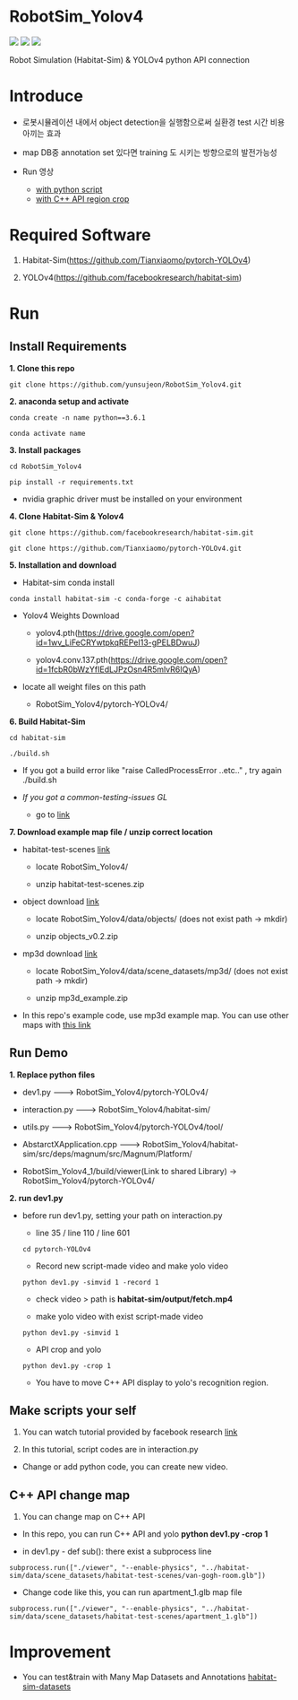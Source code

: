 # RobotSim_Yolov4

![](https://img.shields.io/static/v1?label=python&message=3.6|3.7&color=blue)
![](https://img.shields.io/static/v1?label=pytorch&message=1.4&color=<COLOR>)
[![](https://img.shields.io/static/v1?label=license&message=Apache2&color=green)](./License.txt)

Robot Simulation (Habitat-Sim) & YOLOv4 python API connection

# Introduce

  * 로봇시뮬레이션 내에서 object detection을 실행함으로써 실환경 test 시간 비용 아끼는 효과
  
  * map DB중 annotation set 있다면 training 도 시키는 방향으로의 발전가능성
  
  * Run 영상
    * [with python script](https://youtu.be/I6H-kW7RpJ8)
    * [with C++ API region crop](https://youtu.be/VNWqCfoSJis)
  
  
# Required Software

1. Habitat-Sim(https://github.com/Tianxiaomo/pytorch-YOLOv4)

2. YOLOv4(https://github.com/facebookresearch/habitat-sim)


# Run

## Install Requirements

**1. Clone this repo**
  <pre><code>git clone https://github.com/yunsujeon/RobotSim_Yolov4.git</code></pre>

**2. anaconda setup and activate**
  <pre><code>conda create -n name python==3.6.1</code></pre>
  <pre><code>conda activate name</code></pre>

**3. Install packages**
  <pre><code>cd RobotSim_Yolov4</code></pre>
  <pre><code>pip install -r requirements.txt</code></pre>

  * nvidia graphic driver must be installed on your environment

**4. Clone Habitat-Sim & Yolov4**
  <pre><code>git clone https://github.com/facebookresearch/habitat-sim.git</code></pre>
  <pre><code>git clone https://github.com/Tianxiaomo/pytorch-YOLOv4.git</code></pre> 

**5. Installation and download**

  * Habitat-sim conda install
  <pre><code>conda install habitat-sim -c conda-forge -c aihabitat</code></pre>
    
  * Yolov4 Weights Download
  
    * yolov4.pth(https://drive.google.com/open?id=1wv_LiFeCRYwtpkqREPeI13-gPELBDwuJ)
    
    * yolov4.conv.137.pth(https://drive.google.com/open?id=1fcbR0bWzYfIEdLJPzOsn4R5mlvR6IQyA)
    
  * locate all weight files on this path
  
    * RobotSim_Yolov4/pytorch-YOLOv4/
  
**6. Build Habitat-Sim**

  <pre><code>cd habitat-sim</code></pre>

  <pre><code>./build.sh</code></pre>

  * If you got a build error like "raise CalledProcessError ..etc.." , try again ./build.sh
  
* *If you got a common-testing-issues GL*

  * go to [link](https://github.com/facebookresearch/habitat-sim#common-testing-issues)
  
**7. Download example map file / unzip correct location**

  * habitat-test-scenes [link](https://drive.google.com/file/d/119Arq6EC-Jiz7gCFP3X49h1xtiijb2aa/view?usp=drivesdk)
  
    * locate RobotSim_Yolov4/
    
    * unzip habitat-test-scenes.zip
    
  * object download [link](https://drive.google.com/file/d/10yvIzSlQWMNRl9-iccTDOgPCT375mmOZ/view?usp=drivesdk)
  
    * locate RobotSim_Yolov4/data/objects/ (does not exist path -> mkdir)
    
    * unzip objects_v0.2.zip
    
  * mp3d download [link](https://drive.google.com/file/d/113yzi48RjyKOnoFwA-1WjaELiopuWSBd/view?usp=drivesdk)
  
    * locate RobotSim_Yolov4/data/scene_datasets/mp3d/ (does not exist path -> mkdir)
    
    * unzip mp3d_example.zip
    
  * In this repo's example code, use mp3d example map. You can use other maps with [this link](https://github.com/facebookresearch/habitat-sim#datasets)
  
## Run Demo

**1. Replace python files**

  * dev1.py ---> RobotSim_Yolov4/pytorch-YOLOv4/

  * interaction.py ---> RobotSim_Yolov4/habitat-sim/

  * utils.py ---> RobotSim_Yolov4/pytorch-YOLOv4/tool/

  * AbstarctXApplication.cpp ---> RobotSim_Yolov4/habitat-sim/src/deps/magnum/src/Magnum/Platform/

  * RobotSim_Yolov4_1/build/viewer(Link to shared Library) -> RobotSim_Yolov4/pytorch-YOLOv4/

**2. run dev1.py**

* before run dev1.py, setting your path on interaction.py

  * line 35 / line 110 / line 601
  <pre><code>cd pytorch-YOLOv4</code></pre> 

  * Record new script-made video and make yolo video 
  <pre><code>python dev1.py -simvid 1 -record 1</code></pre>
  
  * check video > path is **habitat-sim/output/fetch.mp4**
    
  * make yolo video with exist script-made video 
  <pre><code>python dev1.py -simvid 1</code></pre>
  
  * API crop and yolo 
  <pre><code>python dev1.py -crop 1</code></pre>

  * You have to move C++ API display to yolo's recognition region.

## Make scripts your self

1. You can watch tutorial provided by facebook research [link](https://aihabitat.org/docs/habitat-sim/index.html)

2. In this tutorial, script codes are in interaction.py

  * Change or add python code, you can create new video.
  
## C++ API change map

1. You can change map on C++ API

  * In this repo, you can run C++ API and yolo **python dev1.py -crop 1**
  
  * in dev1.py - def sub(): there exist a subprocess line
  <pre><code>subprocess.run(["./viewer", "--enable-physics", "../habitat-sim/data/scene_datasets/habitat-test-scenes/van-gogh-room.glb"])</code></pre>
  
  * Change code like this, you can run apartment_1.glb map file
  <pre><code>subprocess.run(["./viewer", "--enable-physics", "../habitat-sim/data/scene_datasets/habitat-test-scenes/apartment_1.glb"])</code></pre>


# Improvement

  * You can test&train with Many Map Datasets and Annotations [habitat-sim-datasets](https://github.com/facebookresearch/habitat-sim#datasets)





